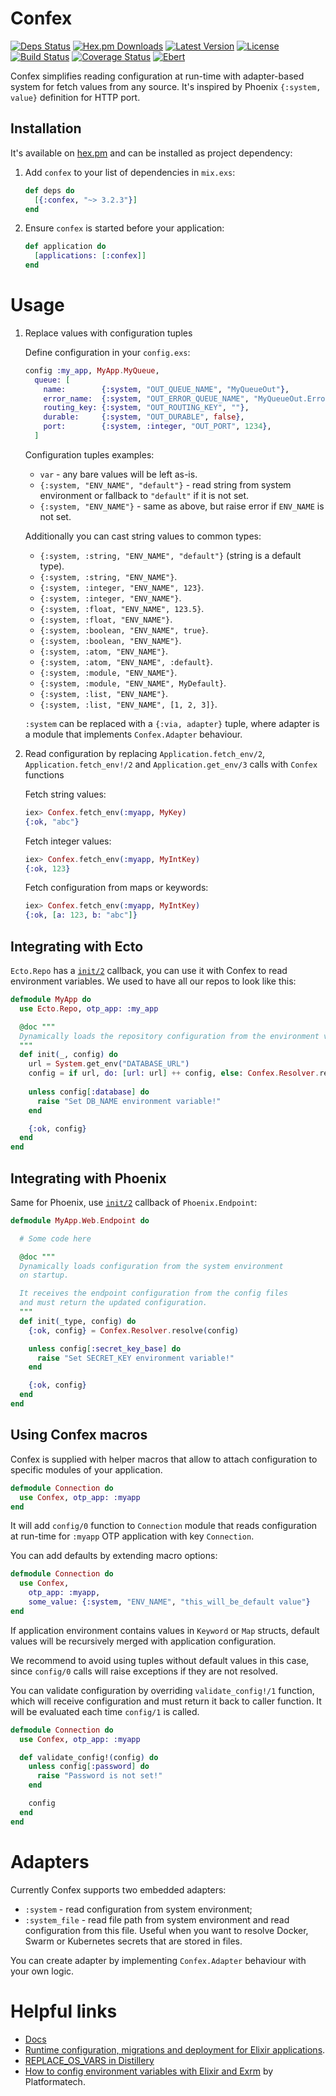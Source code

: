 # Confex

[![Deps Status](https://beta.hexfaktor.org/badge/all/github/Nebo15/confex.svg)](https://beta.hexfaktor.org/github/Nebo15/confex) [![Hex.pm Downloads](https://img.shields.io/hexpm/dw/confex.svg?maxAge=3600)](https://hex.pm/packages/confex) [![Latest Version](https://img.shields.io/hexpm/v/confex.svg?maxAge=3600)](https://hex.pm/packages/confex) [![License](https://img.shields.io/hexpm/l/confex.svg?maxAge=3600)](https://hex.pm/packages/confex) [![Build Status](https://travis-ci.org/Nebo15/confex.svg?branch=master)](https://travis-ci.org/Nebo15/confex) [![Coverage Status](https://coveralls.io/repos/github/Nebo15/confex/badge.svg?branch=master)](https://coveralls.io/github/Nebo15/confex?branch=master) [![Ebert](https://ebertapp.io/github/Nebo15/confex.svg)](https://ebertapp.io/github/Nebo15/confex)

Confex simplifies reading configuration at run-time with adapter-based system for fetch values from any source.
It's inspired by Phoenix `{:system, value}` definition for HTTP port.

## Installation

It's available on [hex.pm](https://hex.pm/packages/confex) and can be installed as project dependency:

  1. Add `confex` to your list of dependencies in `mix.exs`:
  
      ```elixir
      def deps do
        [{:confex, "~> 3.2.3"}]
      end
      ```

  2. Ensure `confex` is started before your application:

      ```elixir
      def application do
        [applications: [:confex]]
      end
      ```

# Usage

1. Replace values with configuration tuples

    Define configuration in your `config.exs`:

      ```elixir
      config :my_app, MyApp.MyQueue,
        queue: [
          name:        {:system, "OUT_QUEUE_NAME", "MyQueueOut"},
          error_name:  {:system, "OUT_ERROR_QUEUE_NAME", "MyQueueOut.Errors"},
          routing_key: {:system, "OUT_ROUTING_KEY", ""},
          durable:     {:system, "OUT_DURABLE", false},
          port:        {:system, :integer, "OUT_PORT", 1234},
        ]
      ```

    Configuration tuples examples:

    * `var` - any bare values will be left as-is.
    * `{:system, "ENV_NAME", "default"}` - read string from system environment or fallback to `"default"` if it is not set.
    * `{:system, "ENV_NAME"}` - same as above, but raise error if `ENV_NAME` is not set.

    Additionally you can cast string values to common types:

    * `{:system, :string, "ENV_NAME", "default"}` (string is a default type).
    * `{:system, :string, "ENV_NAME"}`.
    * `{:system, :integer, "ENV_NAME", 123}`.
    * `{:system, :integer, "ENV_NAME"}`.
    * `{:system, :float, "ENV_NAME", 123.5}`.
    * `{:system, :float, "ENV_NAME"}`.
    * `{:system, :boolean, "ENV_NAME", true}`.
    * `{:system, :boolean, "ENV_NAME"}`.
    * `{:system, :atom, "ENV_NAME"}`.
    * `{:system, :atom, "ENV_NAME", :default}`.
    * `{:system, :module, "ENV_NAME"}`.
    * `{:system, :module, "ENV_NAME", MyDefault}`.
    * `{:system, :list, "ENV_NAME"}`.
    * `{:system, :list, "ENV_NAME", [1, 2, 3]}`.

    `:system` can be replaced with a `{:via, adapter}` tuple, where adapter is a module that implements `Confex.Adapter` behaviour.

2. Read configuration by replacing `Application.fetch_env/2`, `Application.fetch_env!/2` and `Application.get_env/3` calls with `Confex` functions

    Fetch string values:

      ```elixir
      iex> Confex.fetch_env(:myapp, MyKey)
      {:ok, "abc"}
      ```

    Fetch integer values:

      ```elixir
      iex> Confex.fetch_env(:myapp, MyIntKey)
      {:ok, 123}
      ```

    Fetch configuration from maps or keywords:

      ```elixir
      iex> Confex.fetch_env(:myapp, MyIntKey)
      {:ok, [a: 123, b: "abc"]}
      ```

## Integrating with Ecto

`Ecto.Repo` has a [`init/2`](https://hexdocs.pm/ecto/Ecto.Repo.html#c:init/2) callback, you can use it with Confex to read environment variables. We used to have all our repos to look like this:

```elixir
defmodule MyApp do
  use Ecto.Repo, otp_app: :my_app

  @doc """
  Dynamically loads the repository configuration from the environment variables.
  """
  def init(_, config) do
    url = System.get_env("DATABASE_URL")
    config = if url, do: [url: url] ++ config, else: Confex.Resolver.resolve!(config)
      
    unless config[:database] do
      raise "Set DB_NAME environment variable!"
    end

    {:ok, config}
  end
end
```

## Integrating with Phoenix

Same for Phoenix, use [`init/2`](https://hexdocs.pm/phoenix/Phoenix.Endpoint.html#c:init/2) callback of `Phoenix.Endpoint`:

```elixir
defmodule MyApp.Web.Endpoint do

  # Some code here

  @doc """
  Dynamically loads configuration from the system environment
  on startup.

  It receives the endpoint configuration from the config files
  and must return the updated configuration.
  """
  def init(_type, config) do
    {:ok, config} = Confex.Resolver.resolve(config)

    unless config[:secret_key_base] do
      raise "Set SECRET_KEY environment variable!"
    end

    {:ok, config}
  end
end
```

## Using Confex macros

Confex is supplied with helper macros that allow to attach configuration to specific modules of your application.
    
  ```elixir
  defmodule Connection do
    use Confex, otp_app: :myapp
  end
  ```

  It will add `config/0` function to `Connection` module that reads configuration at run-time for `:myapp` OTP application with key `Connection`.

You can add defaults by extending macro options:

  ```elixir
  defmodule Connection do
    use Confex,
      otp_app: :myapp,
      some_value: {:system, "ENV_NAME", "this_will_be_default value"}
  end
  ```

  If application environment contains values in `Keyword` or `Map` structs, default values will be recursively merged with application configuration.

  We recommend to avoid using tuples without default values in this case, since `config/0` calls will raise exceptions if they are not resolved.

You can validate configuration by overriding `validate_config!/1` function, which will receive configuration and must return it back to caller function. It will be evaluated each time `config/1` is called.

  ```elixir
  defmodule Connection do
    use Confex, otp_app: :myapp

    def validate_config!(config) do
      unless config[:password] do
        raise "Password is not set!"
      end

      config
    end
  end
  ```

# Adapters

Currently Confex supports two embedded adapters:

  * `:system` - read configuration from system environment;
  * `:system_file` - read file path from system environment and read configuration from this file. Useful when you want to resolve Docker, Swarm or Kubernetes secrets that are stored in files.

You can create adapter by implementing `Confex.Adapter` behaviour with your own logic.

# Helpful links

* [Docs](https://hexdocs.pm/confex)
* [Runtime configuration, migrations and deployment for Elixir applications](https://medium.com/nebo-15/runtime-configuration-migrations-and-deployment-for-elixir-applications-6295b892fa6a).
* [REPLACE_OS_VARS in Distillery](https://hexdocs.pm/distillery/runtime-configuration.html#vm-args)
* [How to config environment variables with Elixir and Exrm](http://blog.plataformatec.com.br/2016/05/how-to-config-environment-variables-with-elixir-and-exrm/) by Platformatech.
